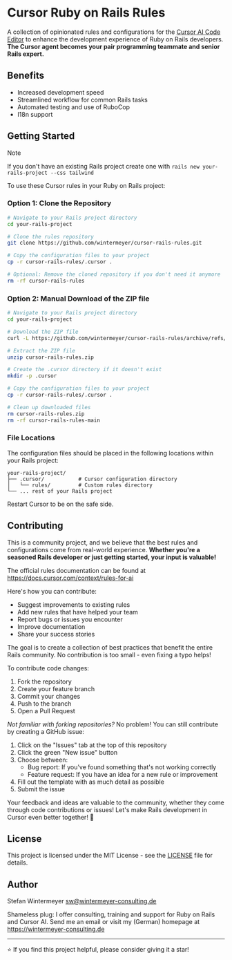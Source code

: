 # Cursor Ruby on Rails Rules

A collection of opinionated rules and configurations for the [Cursor AI Code Editor](https://www.cursor.com) to enhance the development experience of Ruby on Rails developers. **The Cursor agent becomes your pair programming teammate and senior Rails expert.**

## Benefits

- Increased development speed
- Streamlined workflow for common Rails tasks
- Automated testing and use of RuboCop
- I18n support

## Getting Started

> [!NOTE]
> If you don't have an existing Rails project create one with `rails new your-rails-project --css tailwind`

To use these Cursor rules in your Ruby on Rails project:

### Option 1: Clone the Repository

```bash
# Navigate to your Rails project directory
cd your-rails-project

# Clone the rules repository
git clone https://github.com/wintermeyer/cursor-rails-rules.git

# Copy the configuration files to your project
cp -r cursor-rails-rules/.cursor .

# Optional: Remove the cloned repository if you don't need it anymore
rm -rf cursor-rails-rules
```

### Option 2: Manual Download of the ZIP file

```bash
# Navigate to your Rails project directory
cd your-rails-project

# Download the ZIP file
curl -L https://github.com/wintermeyer/cursor-rails-rules/archive/refs/heads/main.zip -o cursor-rails-rules.zip

# Extract the ZIP file
unzip cursor-rails-rules.zip

# Create the .cursor directory if it doesn't exist
mkdir -p .cursor

# Copy the configuration files to your project
cp -r cursor-rails-rules/.cursor .

# Clean up downloaded files
rm cursor-rails-rules.zip
rm -rf cursor-rails-rules-main
```

### File Locations

The configuration files should be placed in the following locations within your Rails project:

```
your-rails-project/
├── .cursor/           # Cursor configuration directory
│   └── rules/         # Custom rules directory
└── ... rest of your Rails project
```

Restart Cursor to be on the safe side.

## Contributing

This is a community project, and we believe that the best rules and configurations come from real-world experience. **Whether you're a seasoned Rails developer or just getting started, your input is valuable!**

The official rules documentation can be found at https://docs.cursor.com/context/rules-for-ai

Here's how you can contribute:
- Suggest improvements to existing rules
- Add new rules that have helped your team
- Report bugs or issues you encounter
- Improve documentation
- Share your success stories

The goal is to create a collection of best practices that benefit the entire Rails community. No contribution is too small - even fixing a typo helps!

To contribute code changes:
1. Fork the repository
2. Create your feature branch
3. Commit your changes
4. Push to the branch
5. Open a Pull Request

*Not familiar with forking repositories?* No problem! You can still contribute by creating a GitHub issue:
1. Click on the "Issues" tab at the top of this repository
2. Click the green "New issue" button
3. Choose between:
   - Bug report: If you've found something that's not working correctly
   - Feature request: If you have an idea for a new rule or improvement
4. Fill out the template with as much detail as possible
5. Submit the issue

Your feedback and ideas are valuable to the community, whether they come through code contributions or issues! Let's make Rails development in Cursor even better together! 🚀

## License

This project is licensed under the MIT License - see the [LICENSE](LICENSE) file for details.

## Author

Stefan Wintermeyer <sw@wintermeyer-consulting.de>

Shameless plug: I offer consulting, training and support for Ruby on Rails 
and Cursor AI. Send me an email or visit my (German) homepage 
at https://wintermeyer-consulting.de

---

⭐️ If you find this project helpful, please consider giving it a star! 
